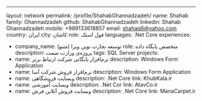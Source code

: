 ---
layout: network
permalink: /profile/ShahabGhannadzadeh/
name: Shahab
family: Ghannadzadeh
github: ShahabGhannadzadeh
linkedin: Shahab Ghannadzadeh
mobile: +989133618857
email: shahaq6@yahoo.com
country: ایران
city: کاشان
role: فول استک
languages: .Net Core
experiences:
  - company_name: (متنو) توسعه تجارت نوین ویرا 
    role: متخصص پایگاه داده
    description: پروژه‌ی وزارت صمت
    tags: SQL Server
projects:
  - name: نرم‌افزار بایگانی شرکت ارتباط برتر
    description: Windows Form Application
  - name: نرم‌افزار فروش شرکت آسا
    description: Windows Form Application
  - name: وبسایت فروشگاهی
    description: .Net Core
    link: KhubKala.ir
  - name: وبسایت آموزشی
    description: .Net Cor
    link: AtavCo.ir
  - name: وبسایت فروش آنلاین فرش
    description: .Net Core
    link: ManaCarpet.ir
